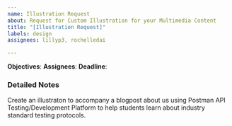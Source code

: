 ```yaml
---
name: Illustration Request
about: Request for Custom Illustration for your Multimedia Content
title: "[Illustration Request]"
labels: design
assignees: lillyp3, rochelledai

---
```


**Objectives**: 
**Assignees**: 
**Deadline**:

### Detailed Notes
Create an illustraton to accompany a blogpost about us using Postman API Testing/Development Platform to help students learn about industry standard testing protocols.
